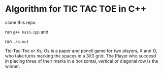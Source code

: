 # Algorithm for TIC TAC TOE  in C++


clone this repo 

run `g++ main.cpp` and

run    `./a.out`





Tic-Tac-Toe or Xs, Os is a paper and pencil game for two players, X and O, who take turns marking the spaces in a 3X3 grid. The Player who succesd in placing three of their marks in a horizontal, vertical or diagonal row is the winner.
